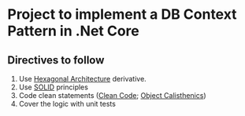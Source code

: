 # Project to implement a DB Context Pattern in .Net Core

## Directives to follow
1. Use [Hexagonal Architecture](https://marcus-biel.com/hexagonal-architecture/) derivative.
2. Use [SOLID](https://medium.com/mindorks/solid-principles-explained-with-examples-79d1ce114ace) principles
3. Code clean statements ([Clean Code](https://medium.com/mindorks/how-to-write-clean-code-lessons-learnt-from-the-clean-code-robert-c-martin-9ffc7aef870c); [Object Calisthenics](https://williamdurand.fr/2013/06/03/object-calisthenics/))
4. Cover the logic with unit tests